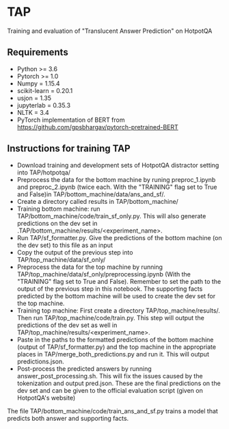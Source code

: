 # TAP
Training and evaluation of "Translucent Answer Prediction" on HotpotQA

## Requirements
- Python >= 3.6
- Pytorch >= 1.0
- Numpy = 1.15.4
- scikit-learn = 0.20.1
- usjon = 1.35
- jupyterlab = 0.35.3
- NLTK = 3.4
- PyTorch implementation of BERT from https://github.com/gpsbhargav/pytorch-pretrained-BERT

## Instructions for training TAP
- Download training and development sets of HotpotQA distractor setting into TAP/hotpotqa/
- Preprocess the data for the bottom machine by runing preproc_1.ipynb and preproc_2.ipynb (twice each. With the "TRAINING" flag set to True and False)in TAP/bottom_machine/data/ans_and_sf/.
- Create a directory called results in TAP/bottom_machine/
- Training bottom machine: run TAP/bottom_machine/code/train_sf_only.py. This will also generate predictions on the dev set in .TAP/bottom_machine/results/<experiment_name>.
- Run TAP/sf_formatter.py. Give the predictions of the bottom machine (on the dev set) to this file as an input
- Copy the output of the previous step into TAP/top_machine/data/sf_only/
- Preprocess the data for the top machine by running TAP/top_machine/data/sf_only/preprocessing.ipynb (With the "TRAINING" flag set to True and False). Remember to set the path to the output of the previous step in this notebook. The supporting facts predicted by the bottom machine will be used to create the dev set for the top machine.
- Training top machine: First create a directory TAP/top_machine/results/. Then run TAP/top_machine/code/train.py. This step will output the predictions of the dev set as well in TAP/top_machine/results/<experiment_name>. 
- Paste in the paths to the formatted predictions of the bottom machine (output of TAP/sf_formatter.py) and the top machine in the appropriate places in TAP/merge_both_predictions.py and run it. This will output predictions.json. 
- Post-process the predicted answers by running answer_post_processing.sh. This will fix the issues caused by the tokenization and output pred.json. These are the final predictions on the dev set and can be given to the official evaluation script (given on HotpotQA's website)


The file TAP/bottom_machine/code/train_ans_and_sf.py trains a model that predicts both answer and supporting facts.  

